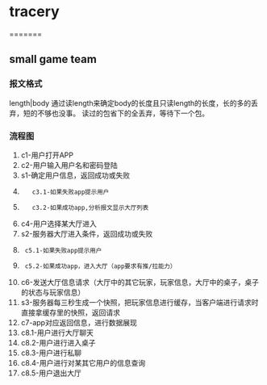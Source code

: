 # tracery
=======

## small game team 

### 报文格式
length|body
通过读length来确定body的长度且只读length的长度，长的多的丢弃，短的不够也没事。
读过的包省下的全丢弃，等待下一个包。

### 流程图
1.	c1-用户打开APP
2.	c2-用户输入用户名和密码登陆
3.	s1-确定用户信息，返回成功或失败
  1.		c3.1-如果失败app提示用户
  2.		c3.2-如果成功app,分析报文显示大厅列表
4.	c4-用户选择某大厅进入
5.	s2-服务器大厅进入条件，返回成功或失败
6.		c5.1-如果失败app提示用户
7.		c5.2-如果成功app，进入大厅（app要求有推/拉能力）
8.	c6-发送大厅信息请求（大厅中的其它玩家，玩家信息，大厅中的桌子，桌子的状态与玩家信息）
9.	s3-服务器每三秒生成一个快照，把玩家信息进行缓存，当客户端进行请求时直接拿缓存里的快照，返回请求
10.	c7-app对应返回信息，进行数据展现
11.	c8.1-用户进行大厅聊天
12.	c8.2-用户进行进入桌子
13.	c8.3-用户进行私聊
14.	c8.4-用户进行对某其它用户的信息查询
15.	c8.5-用户退出大厅
